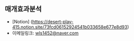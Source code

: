 **매개효과분석**
--------------------------------------------

* [Notion] (https://desert-play-415.notion.site/73fcd06152924541b033658e677e8d93)
* 이메일링크: <wls1452@naver.com>
